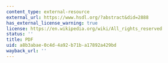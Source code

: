 ```yaml
---
content_type: external-resource
external_url: https://www.hsdl.org/?abstract&did=2888
has_external_license_warning: true
license: https://en.wikipedia.org/wiki/All_rights_reserved
status: ''
title: PDF
uid: a8b3abae-0c4d-4a92-b71b-a17892a429bd
wayback_url: ''
---
```

